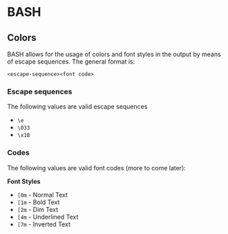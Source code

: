 # BASH

## Colors
BASH allows for the usage of colors and font styles in the output by means of escape sequences.  The general format is:
```
<escape-sequence><font code>
```
### Escape sequences
The following values are valid escape sequences

- ```\e``` 
- ```\033``` 
- ```\x1B``` 


### Codes
The following values are valid font codes (more to come later):

**Font Styles**
- ```[0m``` - Normal Text
- ```[1m``` - Bold Text
- ```[2m``` - Dim Text
- ```[4m``` - Underlined Text
- ```[7m``` - Inverted Text
